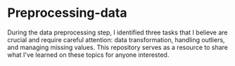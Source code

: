 # Preprocessing-data
During the data preprocessing step, I identified three tasks that I believe are crucial and require careful attention: data transformation, handling outliers, and managing missing values. This repository serves as a resource to share what I've learned on these topics for anyone interested.
